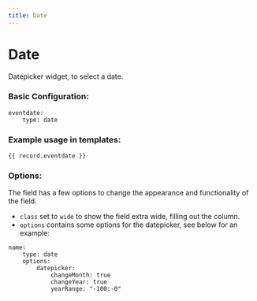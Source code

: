 ```yaml
---
title: Date
---
```

Date
=========

Datepicker widget, to select a date.

### Basic Configuration:

```
eventdate:
    type: date
```

### Example usage in templates:

```
{{ record.eventdate }}
```

### Options:

The field has a few options to change the appearance and functionality of the
field.

* `class` set to `wide` to show the field extra wide, filling out the column.
* `options` contains some options for the datepicker, see below for an example:

```
name:
    type: date
    options:
        datepicker:
            changeMonth: true
            changeYear: true
            yearRange: "-100:-0"
```